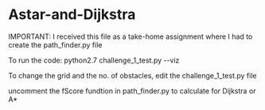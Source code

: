# Astar-and-Dijkstra

IMPORTANT: I received this file as a take-home assignment where I had to create the path_finder.py file

To run the code: python2.7 challenge_1_test.py --viz

To change the grid and the no. of obstacles, edit the challenge_1_test.py file

uncomment the fScore fundtion in path_finder.py to calculate for Dijkstra or A*
